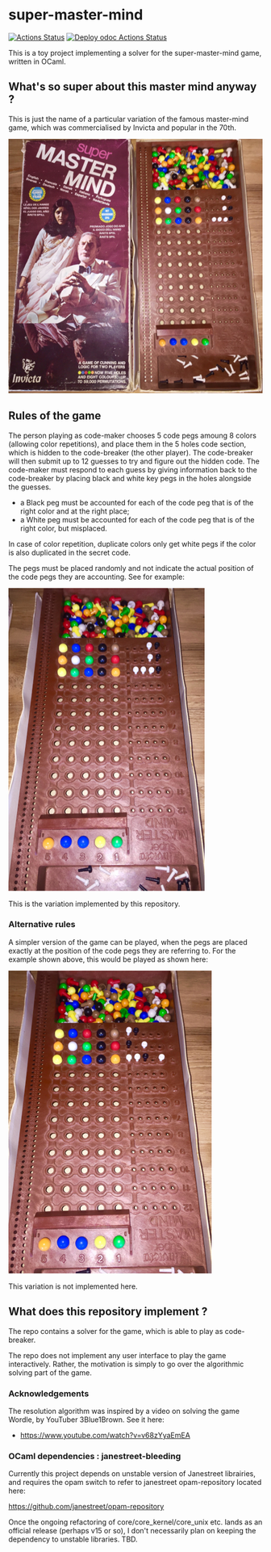# super-master-mind

[![Actions Status](https://github.com/mbarbin/super-master-mind/workflows/CI/badge.svg)](https://github.com/mbarbin/super-master-mind/actions)
[![Deploy odoc Actions Status](https://github.com/mbarbin/super-master-mind/workflows/Deploy-odoc/badge.svg)](https://github.com/mbarbin/super-master-mind/actions/workflows/deploy-odoc.yml)

This is a toy project implementing a solver for the super-master-mind
game, written in OCaml.

## What's so super about this master mind anyway ?

This is just the name of a particular variation of the famous
master-mind game, which was commercialised by Invicta and popular in
the 70th.

![The board game](images/board.png)

## Rules of the game

The person playing as code-maker chooses 5 code pegs amoung 8 colors
(allowing color repetitions), and place them in the 5 holes code
section, which is hidden to the code-breaker (the other player). The
code-breaker will then submit up to 12 guesses to try and figure out
the hidden code. The code-maker must respond to each guess by giving
information back to the code-breaker by placing black and white key
pegs in the holes alongside the guesses.

- a Black peg must be accounted for each of the code peg that is of
  the right color and at the right place;
- a White peg must be accounted for each of the code peg that is of
  the right color, but misplaced.

In case of color repetition, duplicate colors only get white pegs if
the color is also duplicated in the secret code.

The pegs must be placed randomly and not indicate the actual position
of the code pegs they are accounting. See for example:

![Rules variation 1](images/variation-1.png)

This is the variation implemented by this repository.

### Alternative rules

A simpler version of the game can be played, when the pegs are placed
exactly at the position of the code pegs they are referring to. For
the example shown above, this would be played as shown here:

![Rules variation 2](images/variation-2.png)

This variation is not implemented here.

## What does this repository implement ?

The repo contains a solver for the game, which is able to play as
code-breaker.

The repo does not implement any user interface to play the game
interactively. Rather, the motivation is simply to go over the
algorithmic solving part of the game.

### Acknowledgements

The resolution algorithm was inspired by a video on solving the game
Wordle, by YouTuber 3Blue1Brown. See it here:

- https://www.youtube.com/watch?v=v68zYyaEmEA

### OCaml dependencies : janestreet-bleeding

Currently this project depends on unstable version of Janestreet
librairies, and requires the opam switch to refer to janestreet
opam-repository located here:

https://github.com/janestreet/opam-repository

Once the ongoing refactoring of core/core_kernel/core_unix etc. lands
as an official release (perhaps v15 or so), I don't necessarily plan
on keeping the dependency to unstable libraries. TBD.
